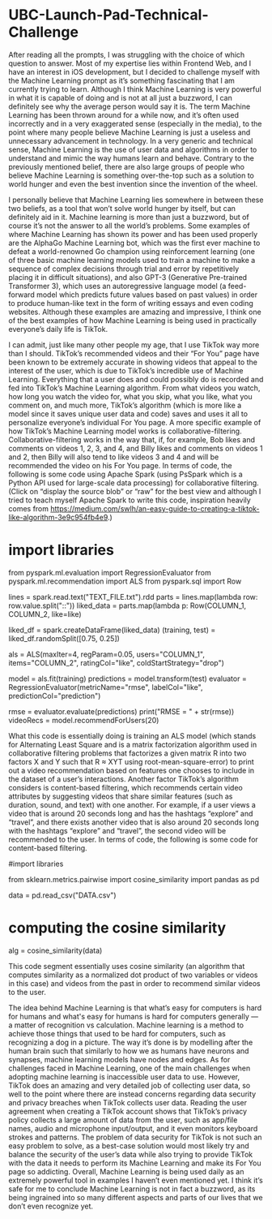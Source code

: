 # UBC-Launch-Pad-Technical-Challenge

After reading all the prompts, I was struggling with the choice of which question to answer. Most of my expertise lies within Frontend Web, and I have an interest in iOS development, but I decided to challenge myself with the Machine Learning prompt as it’s something fascinating that I am currently trying to learn. Although I think Machine Learning is very powerful in what it is capable of doing and is not at all just a buzzword, I can definitely see why the average person would say it is. The term Machine Learning has been thrown around for a while now, and it’s often used incorrectly and in a very exaggerated sense (especially in the media), to the point where many people believe Machine Learning is just a useless and unnecessary advancement in technology. In a very generic and technical sense, Machine Learning is the use of user data and algorithms in order to understand and mimic the way humans learn and behave. Contrary to the previously mentioned belief, there are also large groups of people who believe Machine Learning is something over-the-top such as a solution to world hunger and even the best invention since the invention of the wheel.
 
I personally believe that Machine Learning lies somewhere in between these two beliefs, as a tool that won’t solve world hunger by itself, but can definitely aid in it. Machine learning is more than just a buzzword, but of course it’s not the answer to all the world’s problems. Some examples of where Machine Learning has shown its power and has been used properly are the AlphaGo Machine Learning bot, which was the first ever machine to defeat a world-renowned Go champion using reinforcement learning (one of three basic machine learning models used to train a machine to make a sequence of complex decisions through trial and error by repetitively placing it in difficult situations), and also GPT-3 (Generative Pre-trained Transformer 3), which uses an autoregressive language model (a feed-forward model which predicts future values based on past values) in order to produce human-like text in the form of writing essays and even coding websites. Although these examples are amazing and impressive, I think one of the best examples of how Machine Learning is being used in practically everyone’s daily life is TikTok. 
 
I can admit, just like many other people my age, that I use TikTok way more than I should. TikTok’s recommended videos and their “For You” page have been known to be extremely accurate in showing videos that appeal to the interest of the user, which is due to TikTok’s incredible use of Machine Learning. Everything that a user does and could possibly do is recorded and fed into TikTok’s Machine Learning algorithm. From what videos you watch, how long you watch the video for, what you skip, what you like, what you comment on, and much more, TikTok’s algorithm (which is more like a model since it saves unique user data and code) saves and uses it all to personalize everyone’s individual For You page. A more specific example of how TikTok’s Machine Learning model works is collaborative-filtering. Collaborative-filtering works in the way that, if, for example, Bob likes and comments on videos 1, 2, 3, and 4, and Billy likes and comments on videos 1 and 2, then Billy will also tend to like videos 3 and 4 and will be recommended the video on his For You page. In terms of code, the following is some code using Apache Spark (using PsSpark which is a Python API used for large-scale data processing) for collaborative filtering. (Click on “display the source blob” or “raw” for the best view and although I tried to teach myself Apache Spark to write this code, inspiration heavily comes from https://medium.com/swlh/an-easy-guide-to-creating-a-tiktok-like-algorithm-3e9c954fb4e9.)

# import libraries
from pyspark.ml.evaluation import RegressionEvaluator
from pyspark.ml.recommendation import ALS
from pyspark.sql import Row

lines = spark.read.text("TEXT_FILE.txt").rdd
parts = lines.map(lambda row: row.value.split("::"))
liked_data = parts.map(lambda p: Row(COLUMN_1, COLUMN_2, like=like)

liked_df = spark.createDataFrame(liked_data)
(training, test) = liked_df.randomSplit([0.75, 0.25])

als = ALS(maxIter=4, regParam=0.05, users="COLUMN_1", 
items="COLUMN_2", ratingCol="like",
          coldStartStrategy="drop")
										
model = als.fit(training)
predictions = model.transform(test)
evaluator = RegressionEvaluator(metricName="rmse", labelCol="like",
                                predictionCol="prediction")
                       
rmse = evaluator.evaluate(predictions)
print("RMSE = " + str(rmse))
videoRecs = model.recommendForUsers(20)

What this code is essentially doing is training an ALS model (which stands for Alternating Least Square and is a matrix factorization algorithm used in collaborative filtering problems that factorizes a given matrix R into two factors X and Y such that R ≈ XYT using root-mean-square-error) to print out a video recommendation based on features one chooses to include in the dataset of a user’s interactions. Another factor TikTok’s algorithm considers is content-based filtering, which recommends certain video attributes by suggesting videos that share similar features (such as duration, sound, and text) with one another. For example, if a user views a video that is around 20 seconds long and has the hashtags “explore” and “travel”, and there exists another video that is also around 20 seconds long with the hashtags “explore” and “travel”, the second video will be recommended to the user. In terms of code, the following is some code for content-based filtering.
 
#import libraries
 
from sklearn.metrics.pairwise import cosine_similarity
import pandas as pd
 
data = pd.read_csv("DATA.csv")
 
# computing the cosine similarity
alg = cosine_similarity(data)
 
This code segment essentially uses cosine similarity (an algorithm that computes similarity as a normalized dot product of two variables or videos in this case) and videos from the past in order to recommend similar videos to the user.
 
The idea behind Machine Learning is that what’s easy for computers is hard for humans and what's easy for humans is hard for computers generally — a matter of recognition vs calculation. Machine learning is a method to achieve those things that used to be hard for computers, such as recognizing a dog in a picture. The way it’s done is by modelling after the human brain such that similarly to how we as humans have neurons and synapses, machine learning models have nodes and edges. As for challenges faced in Machine Learning, one of the main challenges when adopting machine learning is inaccessible user data to use. However, TikTok does an amazing and very detailed job of collecting user data, so well to the point where there are instead concerns regarding data security and privacy breaches when TikTok collects user data. Reading the user agreement when creating a TikTok account shows that TikTok’s privacy policy collects a large amount of data from the user, such as app/file names, audio and microphone input/output, and it even monitors keyboard strokes and patterns. The problem of data security for TikTok is not such an easy problem to solve, as a best-case solution would most likely try and balance the security of the user’s data while also trying to provide TikTok with the data it needs to perform its Machine Learning and make its For You page so addicting. Overall, Machine Learning is being used daily as an extremely powerful tool in examples I haven’t even mentioned yet. I think it’s safe for me to conclude Machine Learning is not in fact a buzzword, as its being ingrained into so many different aspects and parts of our lives that we don’t even recognize yet.
